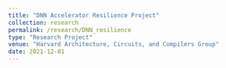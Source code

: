 ```yaml
---
title: "DNN Accelerator Resilience Project"
collection: research
permalink: /research/DNN_resilience
type: "Research Project"
venue: "Harvard Architecture, Circuits, and Compilers Group"
date: 2021-12-01
---
```


